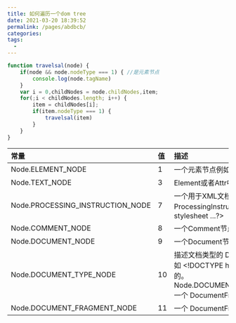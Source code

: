 ```yaml
---
title: 如何遍历一个dom tree
date: 2021-03-20 18:39:52
permalink: /pages/abdbcb/
categories:
tags:
  - 
---
```

```js
function travelsal(node) {
    if(node && node.nodeType === 1) { //是元素节点
        console.log(node.tagName)
    }
    var i = 0,childNodes = node.childNodes,item;
    for(;i < childNodes.length; i++) {
        item = childNodes[i];
        if(item.nodeType === 1) {
            travelsal(item)
        }
    }
}
```

| 常量 | 值 | 描述 |
| :-----| :-----| :-----|
| Node.ELEMENT_NODE | 1 | 一个元素节点例如\<p>,\<br> |
| Node.TEXT_NODE | 3 | Element或者Attr中的实际的文字 |
| Node.PROCESSING_INSTRUCTION_NODE | 7 | 一个用于XML文档的ProcessingInstruction，例如\<?xml-stylesheet ...?>
| Node.COMMENT_NODE | 8 | 一个Comment节点 |
| Node.DOCUMENT_NODE | 9 | 一个Document节点 |
| Node.DOCUMENT_TYPE_NODE | 10 | 描述文档类型的 DocumentType 节点。例如 \<!DOCTYPE html>  就是用于 HTML5 的。Node.DOCUMENT_FRAGMENT_NODE11一个 DocumentFragment 节点 |
| Node.DOCUMENT_FRAGMENT_NODE | 11 | 一个 DocumentFragment 节点 |